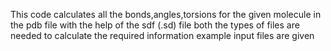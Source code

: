 This code calculates all the bonds,angles,torsions for the given molecule in the pdb file with the help of the sdf (.sd) file
both the types of files are needed to calculate the required information
example input files are given
